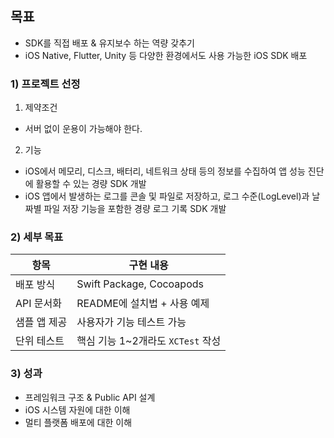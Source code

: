 ## 목표 
- SDK를 직접 배포 & 유지보수 하는 역량 갖추기
- iOS Native, Flutter, Unity 등 다양한 환경에서도 사용 가능한 iOS SDK 배포

### 1) 프로젝트 선정

1. 제약조건 
- 서버 없이 운용이 가능해야 한다.

2. 기능
- iOS에서 메모리, 디스크, 배터리, 네트워크 상태 등의 정보를 수집하여 앱 성능 진단에 활용할 수 있는 경량 SDK 개발
- iOS 앱에서 발생하는 로그를 콘솔 및 파일로 저장하고, 로그 수준(LogLevel)과 날짜별 파일 저장 기능을 포함한 경량 로그 기록 SDK 개발


### 2) 세부 목표

| 항목        | 구현 내용                            |
| --------- | ---------------------------------- |
| 배포 방식   | Swift Package, Cocoapods |
| API 문서화 | README에 설치법 + 사용 예제 |
| 샘플 앱 제공 | 사용자가 기능 테스트 가능  |
| 단위 테스트  | 핵심 기능 1~2개라도 `XCTest` 작성 |


### 3) 성과
- 프레임워크 구조 & Public API 설계
- iOS 시스템 자원에 대한 이해 
- 멀티 플랫폼 배포에 대한 이해